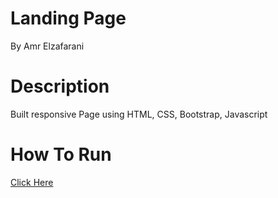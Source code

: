 # Landing Page

By Amr Elzafarani 

# Description

Built responsive Page using HTML, CSS, Bootstrap, Javascript

# How To Run

[Click Here](https://amrelzaafrany.github.io/Landing-Page/.)